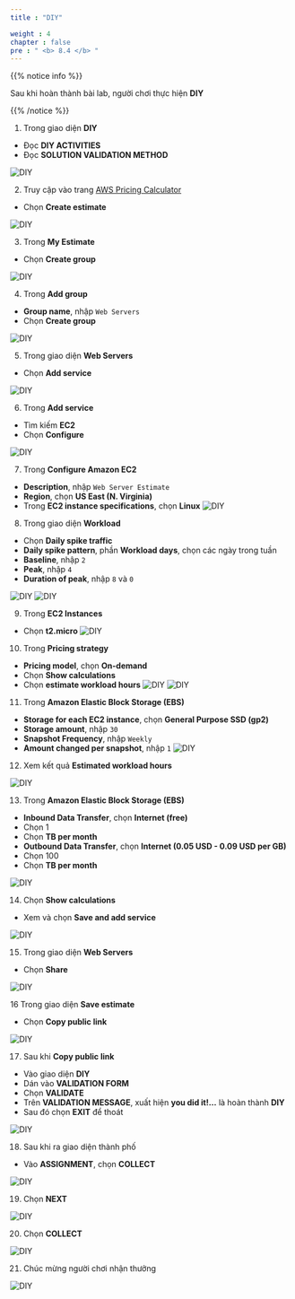 ```yaml
---
title : "DIY"

weight : 4
chapter : false
pre : " <b> 8.4 </b> "
---
```


{{% notice info %}}

Sau khi hoàn thành bài lab, người chơi thực hiện **DIY**

{{% /notice %}}

1. Trong giao diện **DIY**
- Đọc **DIY ACTIVITIES**
- Đọc **SOLUTION VALIDATION METHOD**

![DIY](/images/8-awspricingcalculator/8.4-diy/0-diy.png)

2. Truy cập vào trang [AWS Pricing Calculator](https://calculator.aws/#/)

- Chọn **Create estimate**
  
![DIY](/images/8-awspricingcalculator/8.4-diy/1-diy.png)

3. Trong **My Estimate**

- Chọn **Create group**
  
![DIY](/images/8-awspricingcalculator/8.4-diy/2-diy.png)

4. Trong **Add group**
- **Group name**, nhập ```Web Servers```
- Chọn **Create group**

![DIY](/images/8-awspricingcalculator/8.4-diy/3-diy.png)

5. Trong giao diện **Web Servers**
- Chọn **Add service**
  
![DIY](/images/8-awspricingcalculator/8.4-diy/4-diy.png)

6. Trong **Add service**

- Tìm kiếm **EC2**
- Chọn **Configure**

![DIY](/images/8-awspricingcalculator/8.4-diy/5-diy.png)

7. Trong **Configure Amazon EC2**
- **Description**, nhập ```Web Server Estimate```
- **Region**, chọn **US East (N. Virginia)**
- Trong **EC2 instance specifications**, chọn **Linux**
![DIY](/images/8-awspricingcalculator/8.4-diy/6-diy.png)

8. Trong giao diện **Workload**
- Chọn **Daily spike traffic**
- **Daily spike pattern**, phần **Workload days**, chọn các ngày trong tuần
- **Baseline**, nhập ```2```
- **Peak**, nhập ```4```
- **Duration of peak**, nhập ```8``` và ```0```

![DIY](/images/8-awspricingcalculator/8.4-diy/7-diy.png)
![DIY](/images/8-awspricingcalculator/8.4-diy/8-diy.png)

9. Trong **EC2 Instances**
- Chọn **t2.micro**
![DIY](/images/8-awspricingcalculator/8.4-diy/9-diy.png)

10.  Trong **Pricing strategy**

- **Pricing model**, chọn **On-demand**
- Chọn **Show calculations**
- Chọn **estimate workload hours**
![DIY](/images/8-awspricingcalculator/8.4-diy/10-diy.png)
![DIY](/images/8-awspricingcalculator/8.4-diy/11-diy.png)


11.  Trong **Amazon Elastic Block Storage (EBS)**

- **Storage for each EC2 instance**, chọn **General Purpose SSD (gp2)**
- **Storage amount**, nhập ```30```
- **Snapshot Frequency**, nhập ```Weekly```
- **Amount changed per snapshot**, nhập ```1```
![DIY](/images/8-awspricingcalculator/8.4-diy/12-diy.png)

  
12.    Xem kết quả **Estimated workload hours**

![DIY](/images/8-awspricingcalculator/8.4-diy/13-diy.png)


13.  Trong **Amazon Elastic Block Storage (EBS)**
    
- **Inbound Data Transfer**, chọn **Internet (free)**
- Chọn 1
- Chọn **TB per month**
- **Outbound Data Transfer**, chọn **Internet (0.05 USD - 0.09 USD per GB)**
- Chọn 100
- Chọn **TB per month**
  
![DIY](/images/8-awspricingcalculator/8.4-diy/14-diy.png)

14.  Chọn **Show calculations**

- Xem và chọn **Save and add service**

![DIY](/images/8-awspricingcalculator/8.4-diy/15-diy.png)

15. Trong giao diện **Web Servers**

- Chọn **Share**

![DIY](/images/8-awspricingcalculator/8.4-diy/16-diy.png)

16 Trong giao diện **Save estimate**

- Chọn **Copy public link**

![DIY](/images/8-awspricingcalculator/8.4-diy/17-diy.png)

17. Sau khi **Copy public link**
- Vào giao diện **DIY**
- Dán vào **VALIDATION FORM**
- Chọn **VALIDATE**
- Trên **VALIDATION MESSAGE**, xuất hiện **you did it!...** là hoàn thành **DIY**
- Sau đó chọn **EXIT** để thoát
  
![DIY](/images/8-awspricingcalculator/8.4-diy/18-diy.png)

18. Sau khi ra giao diện thành phố 

- Vào **ASSIGNMENT**, chọn **COLLECT**

![DIY](/images/8-awspricingcalculator/8.4-diy/19-diy.png)

19. Chọn **NEXT**

![DIY](/images/8-awspricingcalculator/8.4-diy/20-diy.png)

20. Chọn **COLLECT**

![DIY](/images/8-awspricingcalculator/8.4-diy/21-diy.png)

21. Chúc mừng người chơi nhận thưởng

![DIY](/images/8-awspricingcalculator/8.4-diy/22-diy.png)